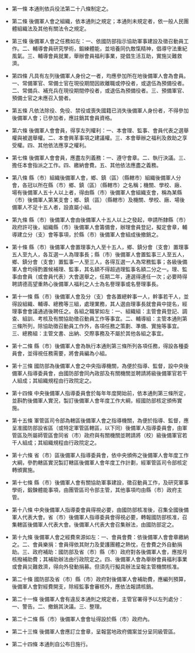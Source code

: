 * 第一條 本通則依兵役法第二十八條制定之。

* 第二條 後備軍人會之組織，依本通則之規定；本通則未規定者，依一般人民團體組織法及其他有關法令之規定。

* 第三條 後備軍人會之任務如左：一、依國防部指示協助軍事建設及徵召動員工作。二、輔導會員研究學術，鍛練體能，並培養同仇敵愾精神，倡導守法重紀風氣。三、輔導會員就業，舉辦會員福利事業，提倡生活互助，實施災難救濟。

* 第四條 凡具有左列後備軍人身份之一者，均應參加所在地後備軍人會為會員。一、常備軍官、常備士官在現役期間因故離職或停役者，或退伍為預備役者。二、常備兵、補充兵在現役期間停役者，或退伍為預備役者。三、預備軍官、預備士官之未應召入營者。

* 第五條 凡依法除役、免役、禁役或喪失國籍已消失後備軍人身份者，不得參加後備軍人會；已參加者，應註銷其會員資格。

* 第六條 後備軍人會會員，得享左列權利：一、本會理、監事、會員代表之選舉權與被選舉權。二、本會興革事項之建議權。三、本會舉辦之福利及救助之享受權。四、其他依法應享之權利。

* 第七條 後備軍人會會員，應盡左列義務：一、遵守會章。二、執行決議。三、擔任本會指派之工作。四、繳納會費。五、其他依法應盡之義務。

* 第八條 縣（市）組織後備軍人會，鄉、鎮（區）（縣轄市）組織後備軍人分會，各冠以所在縣（市）鄉、鎮（區）（縣轄市）之名稱；機關、學校、廠、場有後備軍人五十人以上者，得由縣（市）後備軍人會組織支會，稱為某縣（市）後備軍人第某支會；鄉、鎮（區）（縣轄市）及機關、學校、廠、場後備軍人不足十五人者，設直屬小組。

* 第九條 縣（市）後備軍人會由後備軍人十五人以上之發起，申請所隸縣（市）政府許可後，組織縣（市）後備軍人會籌備會，辦理會員登記，擬定會章，輔導建立分（支）會等事項，於縣（市）後備軍人會組成後撤銷之。

* 第十條 縣（市）後備軍人會置理事九人至十五人，鄉、鎮分會（支會）置理事五人至九人，各互選一人為理事長；縣（市）後備軍人會置監事三人至五人，鄉、鎮分會（支會）置監事一人至三人，各得互選一人為常務監事；各級後備軍人會均得酌置候補理、監事，其名額不得超過理監事名額二分之一。理、監事由會員（或會員代表）大會選舉之，任期二年，連選得連任一次；必要時得聘請德高望重熱心後備軍人福利之人士為名譽理事或名譽理事長。

* 第十一條 縣（市）後備軍人會及分（支）會各置總幹事一人，幹事若干人，並得設組織、輔導、總務等三組，處理業務，其人選由理事長就會員中提名，經理事會會議通過後聘任之。各組之職掌如左：一、組織組：主管會員登記、調查、組訓、考核及有關協助徵召動員工作等事宜。二、輔導組：主管本通則第三條所列，除協助徵召動員工作外，各項任務之策劃、準備、實施等事宜。三、總務組：主管文書、出納、交際事務及不屬於其他各組之事宜。

* 第十二條 縣（市）後備軍人會為執行本通則第三條所列各項任務，得設各種委員會，並得視任務需要，將會員編為小組。

* 第十三條 國防部為後備軍人會之中央指導機關，為便於指導、監督，設中央後備軍人指導委員會，由國防部會同內政部及有關機關並聘請將級後備軍官若干人組成；其組織規程由行政院定之。

* 第十四條 中央後備軍人指導委員會於每年年度開始前，依本通則第三條所定，並斟酌後備軍人實況，製訂後備軍人會年度工作大綱，經國防部核定頒佈實施。

* 第十五條 軍管區司令部為轄區後備軍人會之指導機關，為便於指導、監督，應呈准國防部設省區（或特定軍管區轄區，以下同）後備軍人指導委員會，由軍管區及所屬師管區會同省（市）政府與有關機關並聘請將（校）級後備軍官若干人組成；其組織規程由行政院定之。

* 第十六條 省（市）區後備軍人指導委員會，依中央頒佈之後備軍人會年度工作大綱，參酌轄區實況製訂轄區後備軍人會年度工作計劃，經軍管區司令部核定轉頒實施。

* 第十七條 縣（市）後備軍人會有關協助軍事建設，徵召動員工作，及研究軍事學術，鍛鍊體能事項，由團管區司令部主管，其他事項均由縣（市）政府主管。

* 第十八條 中央後備軍人指導委會員得視必要，由國防部核准後，召集全國後備軍人代表大會。省（市）後備軍人指導委員會得視必要，轉報國防部核准，召集轄區後備軍人代表大會。後備軍人代表大會召集辦法，由國防部定之。

* 第十九條 後備軍人會之經費來源如左：一、會員會費：依後備軍人會會章繳納之。二、會員樂捐：會員得依其財力及愛護團體之熱忱，在會費之外自動捐助。三、政府補助：國防部及省（市）縣（市）政府對各後備軍人會，應按月核撥補助費；其補助辦法由行政院定之。四、後備軍人會為舉辦會員福利事業或會員災難救濟，得向外發動捐募。但須先行擬具辦法呈報主管機關核准。

* 第二十條 國防部及省（市）縣（市）政府對後備軍人會補助費，應編列預算，後備軍人會對經費開支，除經監事會審核外，應依法報請核銷。

* 第二十一條 後備軍人會有違反本通則之規定者，主管官署得予以左列處分：一、警告。二、撤銷其決議。三、整理。

* 第二十二條 縣（市）後備軍人會會址得設於縣（市）政府內。

* 第二十三條 後備軍人會應訂立會章，呈報當地政府備案並分呈同級管區。

* 第二十四條 本通則自公布日施行。


